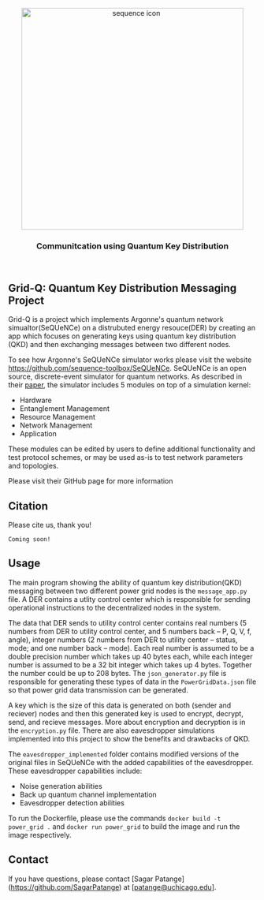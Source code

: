 <p align="center">
  <picture>
   <source media="(prefers-color-scheme: dark)" srcset="https://raw.githubusercontent.com/sequence-toolbox/SeQUeNCe/master/docs/Sequence_Icon_Name_Dark.png">
   <img src="https://raw.githubusercontent.com/sequence-toolbox/SeQUeNCe/master/docs/Sequence_Icon_Name.svg" alt="sequence icon" width="450" class="center">
  </picture>
</p>

<h3><p align="center">Communitcation using Quantum Key Distribution</p></h3>

<br>

## Grid-Q: Quantum Key Distribution Messaging Project

Grid-Q is a project which implements Argonne's quantum network simualtor(SeQUeNCe) on a distrubuted energy resouce(DER) by creating an app which focuses on generating keys using quantum key distribution (QKD) and then exchanging messages between two different nodes. 

To see how Argonne's SeQUeNCe simulator works please visit the website https://github.com/sequence-toolbox/SeQUeNCe. SeQUeNCe is an open source, discrete-event simulator for quantum networks. As described in their [paper](http://arxiv.org/abs/2009.12000), the simulator includes 5 modules on top of a simulation kernel:
* Hardware
* Entanglement Management
* Resource Management
* Network Management
* Application

These modules can be edited by users to define additional functionality and test protocol schemes, or may be used as-is to test network parameters and topologies.

Please visit their GitHub page for more information

## Citation
Please cite us, thank you!
```
Coming soon!
```

## Usage 
The main program showing the ability of quantum key distribution(QKD) messaging between two different power grid nodes is the `message_app.py` file. A DER contains a utlity control center which is responsible for sending operational instructions to the decentralized nodes in the system. 

The data that DER sends to utility control center contains real numbers (5 numbers from DER to utility control center, and 5 numbers back – P, Q, V, f, angle), integer numbers (2 numbers from DER to utility center – status, mode; and one number back – mode). Each real number is assumed to be a double precision number which takes up 40 bytes each, while each integer number is assumed to be a 32 bit integer which takes up 4 bytes. Together the number could be up to 208 bytes. The `json_generator.py` file is responsible for generating these types of data in the `PowerGridData.json` file so that power grid data transmission can be generated. 

A key which is the size of this data is generated on both (sender and reciever) nodes and then this generated key is used to encrypt, decrypt, send, and recieve messages. More about encryption and decryption is in the `encryption.py` file. There are also eavesdropper simulations implemented into this project to show the benefits and drawbacks of QKD. 

The `eavesdropper_implemented` folder contains modified versions of the original files in SeQUeNCe with the added capabilities of the eavesdropper. These eavesdropper capabilities include:
* Noise generation abilities 
* Back up quantum channel implementation 
* Eavesdropper detection abilities

To run the Dockerfile, please use the commands `docker build -t power_grid .` and `docker run power_grid` to build the image and run the image respectively. 

## Contact
If you have questions, please contact [Sagar Patange] (https://github.com/SagarPatange) at [patange@uchicago.edu].




